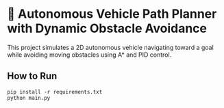 # 🚗 Autonomous Vehicle Path Planner with Dynamic Obstacle Avoidance

This project simulates a 2D autonomous vehicle navigating toward a goal while avoiding moving obstacles using A* and PID control.

## How to Run
```
pip install -r requirements.txt
python main.py
```
